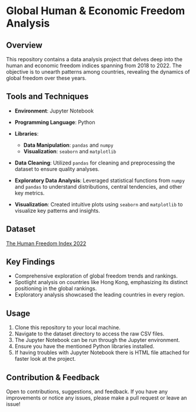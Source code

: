 # Global Human & Economic Freedom Analysis

## Overview
This repository contains a data analysis project that delves deep into the human and economic freedom indices spanning from 2018 to 2022. The objective is to unearth patterns among countries, revealing the dynamics of global freedom over these years.

## Tools and Techniques
- **Environment**: Jupyter Notebook
- **Programming Language**: Python
- **Libraries**: 
  - **Data Manipulation**: `pandas` and `numpy`
  - **Visualization**: `seaborn` and `matplotlib`
  
- **Data Cleaning**: Utilized `pandas` for cleaning and preprocessing the dataset to ensure quality analyses.
- **Exploratory Data Analysis**: Leveraged statistical functions from `numpy` and `pandas` to understand distributions, central tendencies, and other key metrics.
- **Visualization**: Created intuitive plots using `seaborn` and `matplotlib` to visualize key patterns and insights.

## Dataset
[The Human Freedom Index 2022](https://www.kaggle.com/datasets/gsutters/the-human-freedom-index?select=hfi_cc_2022.csv)

## Key Findings
- Comprehensive exploration of global freedom trends and rankings.
- Spotlight analysis on countries like Hong Kong, emphasizing its distinct positioning in the global rankings.
- Exploratory analysis showcased the leading countries in every region.

## Usage
1. Clone this repository to your local machine.
2. Navigate to the dataset directory to access the raw CSV files.
3. The Jupyter Notebook can be run through the Jupyter environment.
4. Ensure you have the mentioned Python libraries installed.
5. If having troubles with Jupyter Notebook there is HTML file attached for faster look at the project.

## Contribution & Feedback
Open to contributions, suggestions, and feedback. If you have any improvements or notice any issues, please make a pull request or leave an issue!
